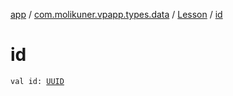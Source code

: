 [app](../../index.md) / [com.molikuner.vpapp.types.data](../index.md) / [Lesson](index.md) / [id](./id.md)

# id

`val id: `[`UUID`](../../com.molikuner.types/-u-u-i-d/index.md)